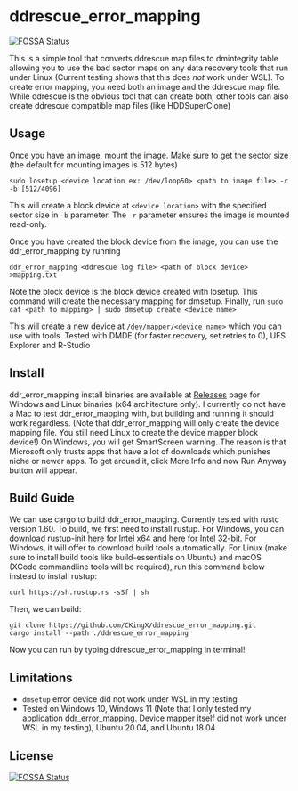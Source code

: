 # ddrescue_error_mapping
[![FOSSA Status](https://app.fossa.com/api/projects/git%2Bgithub.com%2FCKingX%2Fddrescue_error_mapping.svg?type=shield)](https://app.fossa.com/projects/git%2Bgithub.com%2FCKingX%2Fddrescue_error_mapping?ref=badge_shield)

This is a simple tool that converts ddrescue map files to dmintegrity table allowing you to use the bad sector maps on any data recovery tools that run under Linux (Current testing shows that this does *not* work under WSL). To create error mapping, you need both an image and the ddrescue map file. While ddrescue is the obvious tool that can create both, other tools can also create ddrescue compatible map files (like HDDSuperClone)

## Usage
Once you have an image, mount the image. Make sure to get the sector size (the default for mounting images is 512 bytes)
```
sudo losetup <device location ex: /dev/loop50> <path to image file> -r -b [512/4096]
```

This will create a block device at `<device location>` with the specified sector size in `-b` parameter. The `-r` parameter ensures the image is mounted read-only.

Once you have created the block device from the image, you can use the ddr_error_mapping by running 
```
ddr_error_mapping <ddrescue log file> <path of block device> >mapping.txt
```
Note the block device is the block device created with losetup. This command will create the necessary mapping for dmsetup. Finally, run `sudo cat <path to mapping> | sudo dmsetup create <device name>`

This will create a new device at `/dev/mapper/<device name>` which you can use with tools. Tested with DMDE (for faster recovery, set retries to 0), UFS Explorer and R-Studio

## Install
ddr_error_mapping install binaries are available at [Releases](https://github.com/CKingX/ddrescue_error_mapping/releases) page for Windows and Linux binaries (x64 architecture only). I currently do not have a Mac to test ddr_error_mapping with, but building and running it should work regardless. (Note that ddr_error_mapping will only create the device mapping file. You still need Linux to create the device mapper block device!) On Windows, you will get SmartScreen warning. The reason is that Microsoft only trusts apps that have a lot of downloads which punishes niche or newer apps. To get around it, click More Info and now Run Anyway button will appear.

## Build Guide
We can use cargo to build ddr_error_mapping. Currently tested with rustc version 1.60. To build, we first need to install rustup. For Windows, you can download rustup-init [here for Intel x64](https://static.rust-lang.org/rustup/dist/x86_64-pc-windows-msvc/rustup-init.exe) and [here for Intel 32-bit](https://static.rust-lang.org/rustup/dist/i686-pc-windows-msvc/rustup-init.exe). For Windows, it will offer to download build tools automatically. For Linux (make sure to install build tools like build-essentials on Ubuntu) and macOS (XCode commandline tools will be required), run this command below instead to install rustup:
```
curl https://sh.rustup.rs -sSf | sh
```
Then, we can build:
```
git clone https://github.com/CKingX/ddrescue_error_mapping.git
cargo install --path ./ddrescue_error_mapping
```
Now you can run by typing ddrescue_error_mapping in terminal!

## Limitations
* `dmsetup` error device did not work under WSL in my testing
* Tested on Windows 10, Windows 11 (Note that I only tested my application ddr_error_mapping. Device mapper itself did not work under WSL in my testing), Ubuntu 20.04, and Ubuntu 18.04


## License
[![FOSSA Status](https://app.fossa.com/api/projects/git%2Bgithub.com%2FCKingX%2Fddrescue_error_mapping.svg?type=large)](https://app.fossa.com/projects/git%2Bgithub.com%2FCKingX%2Fddrescue_error_mapping?ref=badge_large)